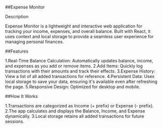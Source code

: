 ##Expense Monitor

Description

Expense Monitor is a lightweight and interactive web application for tracking your income, expenses, and overall balance. Built with React, it uses context and local storage to provide a seamless user experience for managing personal finances.

##Features

1.Real-Time Balance Calculation: Automatically updates balance, income, and expenses as you add or remove items.
2.Add Items: Quickly log transactions with their amounts and track their effects.
3.Expense History: View a list of all added transactions for reference.
4.Persistent Data: Uses local storage to save your data, ensuring it's available even after refreshing the page.
5.Responsive Design: Optimized for desktop and mobile.

##How It Works

1.Transactions are categorized as Income (+ prefix) or Expense (- prefix).
2.The app calculates and displays the Balance, Income, and Expense dynamically.
3.Local storage retains all added transactions for future sessions.

